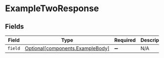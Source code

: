 # ExampleTwoResponse


## Fields

| Field                                                                      | Type                                                                       | Required                                                                   | Description                                                                |
| -------------------------------------------------------------------------- | -------------------------------------------------------------------------- | -------------------------------------------------------------------------- | -------------------------------------------------------------------------- |
| `field`                                                                    | [Optional[components.ExampleBody]](../../models/components/examplebody.md) | :heavy_minus_sign:                                                         | N/A                                                                        |